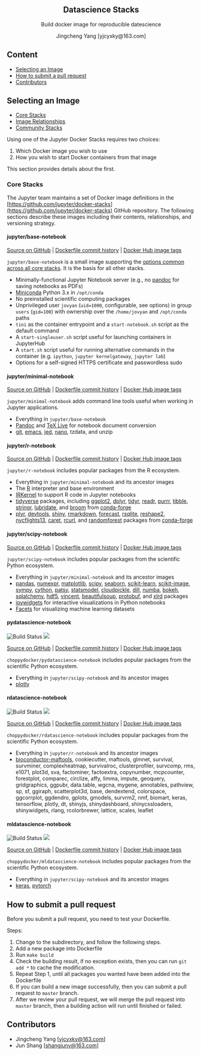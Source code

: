 <h2 align="center">Datascience Stacks</h2>
<p align="center">Build docker image for reproducible datescience</p>

<p align="center">Jingcheng Yang [yjcyxky@163.com]</p>


## Content
- [Selecting an Image](#Selecting-an-Image)
- [How to submit a pull request](#How-to-submit-a-pull-request)
- [Contributors](#contributors)


## Selecting an Image

* [Core Stacks](#core-stacks)
* [Image Relationships](#image-relationships)
* [Community Stacks](#community-stacks)

Using one of the Jupyter Docker Stacks requires two choices:

1. Which Docker image you wish to use
2. How you wish to start Docker containers from that image

This section provides details about the first.

### Core Stacks

The Jupyter team maintains a set of Docker image definitions in the [https://github.com/jupyter/docker-stacks](https://github.com/jupyter/docker-stacks) GitHub repository. The following sections describe these images including their contents, relationships, and versioning strategy.

#### jupyter/base-notebook

[Source on GitHub](https://github.com/jupyter/docker-stacks/tree/master/base-notebook)
| [Dockerfile commit history](https://github.com/jupyter/docker-stacks/commits/master/base-notebook/Dockerfile)
| [Docker Hub image tags](https://hub.docker.com/r/jupyter/base-notebook/tags/)

`jupyter/base-notebook` is a small image supporting the [options common across all core stacks](common.md). It is the basis for all other stacks.

* Minimally-functional Jupyter Notebook server (e.g., no [pandoc](https://pandoc.org/) for saving notebooks as PDFs)
* [Miniconda](https://conda.io/miniconda.html) Python 3.x in `/opt/conda`
* No preinstalled scientific computing packages
* Unprivileged user `jovyan` (`uid=1000`, configurable, see options) in group `users` (`gid=100`) with ownership over the `/home/jovyan` and `/opt/conda` paths
* `tini` as the container entrypoint and a `start-notebook.sh` script as the default command
* A `start-singleuser.sh` script useful for launching containers in JupyterHub
* A `start.sh` script useful for running alternative commands in the container (e.g. `ipython`, `jupyter kernelgateway`, `jupyter lab`)
* Options for a self-signed HTTPS certificate and passwordless sudo

#### jupyter/minimal-notebook

[Source on GitHub](https://github.com/jupyter/docker-stacks/tree/master/minimal-notebook)
| [Dockerfile commit history](https://github.com/jupyter/docker-stacks/commits/master/minimal-notebook/Dockerfile)
| [Docker Hub image tags](https://hub.docker.com/r/jupyter/minimal-notebook/tags/)

`jupyter/minimal-notebook` adds command line tools useful when working in Jupyter applications.

* Everything in `jupyter/base-notebook`
* [Pandoc](http://pandoc.org) and [TeX Live](https://www.tug.org/texlive/) for notebook document conversion
* [git](https://git-scm.com/), [emacs](https://www.gnu.org/software/emacs/), [jed](https://www.jedsoft.org/jed/), [nano](https://www.nano-editor.org/), tzdata, and unzip

#### jupyter/r-notebook

[Source on GitHub](https://github.com/jupyter/docker-stacks/tree/master/r-notebook)
| [Dockerfile commit history](https://github.com/jupyter/docker-stacks/commits/master/r-notebook/Dockerfile)
| [Docker Hub image tags](https://hub.docker.com/r/jupyter/r-notebook/tags/)

`jupyter/r-notebook` includes popular packages from the R ecosystem.

* Everything in `jupyter/minimal-notebook` and its ancestor images
* The [R](https://www.r-project.org/) interpreter and base environment
* [IRKernel](https://irkernel.github.io/) to support R code in Jupyter notebooks
* [tidyverse](https://www.tidyverse.org/) packages, including [ggplot2](http://ggplot2.org/), [dplyr](http://dplyr.tidyverse.org/), [tidyr](http://tidyr.tidyverse.org/), [readr](http://readr.tidyverse.org/), [purrr](http://purrr.tidyverse.org/), [tibble](http://tibble.tidyverse.org/), [stringr](http://stringr.tidyverse.org/), [lubridate](http://lubridate.tidyverse.org/), and [broom](https://cran.r-project.org/web/packages/broom/vignettes/broom.html) from [conda-forge](https://conda-forge.github.io/feedstocks)
* [plyr](https://cran.r-project.org/web/packages/plyr/index.html), [devtools](https://cran.r-project.org/web/packages/devtools/index.html), [shiny](https://shiny.rstudio.com/), [rmarkdown](http://rmarkdown.rstudio.com/), [forecast](https://cran.r-project.org/web/packages/forecast/forecast.pdf), [rsqlite](https://cran.r-project.org/web/packages/RSQLite/index.html), [reshape2](https://cran.r-project.org/web/packages/reshape2/reshape2.pdf), [nycflights13](https://cran.r-project.org/web/packages/nycflights13/index.html), [caret](http://topepo.github.io/caret/index.html), [rcurl](https://cran.r-project.org/web/packages/RCurl/index.html), and [randomforest](https://cran.r-project.org/web/packages/randomForest/randomForest.pdf) packages from [conda-forge](https://conda-forge.github.io/feedstocks)

#### jupyter/scipy-notebook

[Source on GitHub](https://github.com/jupyter/docker-stacks/tree/master/scipy-notebook)
| [Dockerfile commit history](https://github.com/jupyter/docker-stacks/commits/master/scipy-notebook/Dockerfile)
| [Docker Hub image tags](https://hub.docker.com/r/jupyter/scipy-notebook/tags/)

`jupyter/scipy-notebook` includes popular packages from the scientific Python ecosystem.

* Everything in `jupyter/minimal-notebook` and its ancestor images
* [pandas](https://pandas.pydata.org/), [numexpr](https://github.com/pydata/numexpr), [matplotlib](https://matplotlib.org/), [scipy](https://www.scipy.org/), [seaborn](https://seaborn.pydata.org/), [scikit-learn](http://scikit-learn.org/stable/), [scikit-image](http://scikit-image.org/), [sympy](http://www.sympy.org/en/index.html), [cython](http://cython.org/), [patsy](https://patsy.readthedocs.io/en/latest/), [statsmodel](http://www.statsmodels.org/stable/index.html), [cloudpickle](https://github.com/cloudpipe/cloudpickle), [dill](https://pypi.python.org/pypi/dill), [numba](https://numba.pydata.org/), [bokeh](https://bokeh.pydata.org/en/latest/), [sqlalchemy](https://www.sqlalchemy.org/), [hdf5](http://www.h5py.org/), [vincent](http://vincent.readthedocs.io/en/latest/), [beautifulsoup](https://www.crummy.com/software/BeautifulSoup/), [protobuf](https://developers.google.com/protocol-buffers/docs/pythontutorial), and [xlrd](http://www.python-excel.org/) packages
* [ipywidgets](https://ipywidgets.readthedocs.io/en/stable/) for interactive visualizations in Python notebooks
* [Facets](https://github.com/PAIR-code/facets) for visualizing machine learning datasets

#### pydatascience-notebook

<p align="left">
<img src="https://github.com/jupyter-datascience/datascience-stacks/workflows/Build%20&%20Publish%20pydatascience-notebook/badge.svg" alt="Build Status">
<a href="https://hub.docker.com/choppydocker/pydatascience-notebook/tags/" title="Get your own version badge on microbadger.com"><img src="https://images.microbadger.com/badges/version/choppydocker/pydatascience-notebook.svg"></a>
</p>

[Source on GitHub](https://github.com/jupyter-datascience/datascience-stacks/tree/master/pydatascience-notebook)
| [Dockerfile commit history](https://github.com/jupyter-datascience/datascience-stacks/commits/master/pydatascience-notebook/Dockerfile)
| [Docker Hub image tags](https://hub.docker.com/choppydocker/pydatascience-notebook/tags/)

`choppydocker/pydatascience-notebook` includes popular packages from the scientific Python ecosystem.

* Everything in `jupyter/scipy-notebook` and its ancestor images
* [plotly](http://plotly.github.io/)

#### rdatascience-notebook

<p align="left">
<img src="https://github.com/jupyter-datascience/datascience-stacks/workflows/Build%20&%20Publish%20rdatascience-notebook/badge.svg" alt="Build Status">
<a href="https://hub.docker.com/choppydocker/rdatascience-notebook/tags/" title="Get your own version badge on microbadger.com"><img src="https://images.microbadger.com/badges/version/choppydocker/rdatascience-notebook.svg"></a>
</p>

[Source on GitHub](https://github.com/jupyter-datascience/datascience-stacks/tree/master/rdatascience-notebook)
| [Dockerfile commit history](https://github.com/jupyter-datascience/datascience-stacks/commits/master/rdatascience-notebook/Dockerfile)
| [Docker Hub image tags](https://hub.docker.com/choppydocker/rdatascience-notebook/tags/)

`choppydocker/rdatascience-notebook` includes popular packages from the scientific Python ecosystem.

* Everything in `jupyter/r-notebook` and its ancestor images
* [bioconductor-maftools](https://bioconductor.org/packages/3.10/bioc/html/maftools.html), cookiecutter, maftools, glmnet, survival, survminer, complexheatmap, survivalroc, clusterprofiler, survcomp, rms, e1071, plot3d, sva, factominer, factoextra, copynumber, mcpcounter, forestplot, comparec, circlize, affy, limma, impute, geoquery, gridgraphics, ggpubr, data.table, wgcna, mygene, annotables, pathview, sp, sf, ggiraph, scatterplot3d, base, dendextend, colorspace, ggcorrplot, ggdendro, gplots, gmodels, survrm2, nmf, biomart, keras, tensorflow, plotly, dt, shinyjs, shinydashboard, shinycssloaders, shinywidgets, rlang, rcolorbrewer, lattice, scales, leaflet

#### mldatascience-notebook

<p align="left">
<img src="https://github.com/jupyter-datascience/datascience-stacks/workflows/Build%20&%20Publish%20mldatascience-notebook/badge.svg" alt="Build Status">
<a href="https://hub.docker.com/choppydocker/mldatascience-notebook/tags/" title="Get your own version badge on microbadger.com"><img src="https://images.microbadger.com/badges/version/choppydocker/mldatascience-notebook.svg"></a>
</p>

[Source on GitHub](https://github.com/jupyter-datascience/datascience-stacks/tree/master/mldatascience-notebook)
| [Dockerfile commit history](https://github.com/jupyter-datascience/datascience-stacks/commits/master/mldatascience-notebook/Dockerfile)
| [Docker Hub image tags](https://hub.docker.com/choppydocker/mldatascience-notebook/tags/)

`choppydocker/mldatascience-notebook` includes popular packages from the scientific Python ecosystem.

* Everything in `jupyter/scipy-notebook` and its ancestor images
* [keras](https://github.com/keras-team/keras), [pytorch](http://pytorch.org/)


## How to submit a pull request
Before you submit a pull request, you need to test your Dockerfile.

Steps:
1. Change to the subdirectory, and follow the following steps.
2. Add a new package into Dockerfile
3. Run `make build`
4. Check the building result, if no exception exists, then you can run `git add *` to cache the modification.
5. Repeat Step 1, until all packages you wanted have been added into the Dockerfile
6. If you can build a new image successfully, then you can submit a pull request to `master` branch.
7. After we review your pull request, we will merge the pull request into `master` branch, then a building action will run until finished or failed.


## Contributors
- Jingcheng Yang [yjcyxky@163.com]
- Jun Shang [shangjunv@163.com]